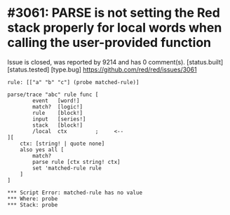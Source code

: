 
#3061: PARSE is not setting the Red stack properly for local words when calling the user-provided function
================================================================================
Issue is closed, was reported by 9214 and has 0 comment(s).
[status.built] [status.tested] [type.bug]
<https://github.com/red/red/issues/3061>

```Red
rule: [["a" "b" "c"] (probe matched-rule)]

parse/trace "abc" rule func [
        event   [word!]
        match?  [logic!]
        rule    [block!]
        input   [series!]
        stack   [block!] 
        /local  ctx         ;     <--
][
    ctx: [string! | quote none]
    also yes all [
        match?
        parse rule [ctx string! ctx]
        set 'matched-rule rule
    ]
]
```
```Red
*** Script Error: matched-rule has no value
*** Where: probe
*** Stack: probe
```


